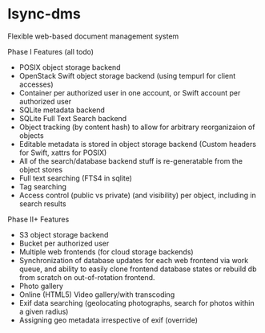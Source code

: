 # lsync-dms
Flexible web-based document management system

Phase I Features (all todo)
* POSIX object storage backend
* OpenStack Swift object storage backend (using tempurl for client accesses)
 * Container per authorized user in one account, or Swift account per authorized user
* SQLite metadata backend
* SQLite Full Text Search backend
* Object tracking (by content hash) to allow for arbitrary reorganizaion of objects
* Editable metadata is stored in object storage backend (Custom headers for Swift, xattrs for POSIX)
* All of the search/database backend stuff is re-generatable from the object stores
* Full text searching (FTS4 in sqlite)
* Tag searching
* Access control (public vs private) (and visibility) per object, including in search results

Phase II+ Features
* S3 object storage backend
 * Bucket per authorized user
* Multiple web frontends (for cloud storage backends)
* Synchronization of database updates for each web frontend via work queue, and ability to easily clone frontend database states or rebuild db from scratch on out-of-rotation frontend.
* Photo gallery
* Online (HTML5) Video gallery/with transcoding
* Exif data searching (geolocating photographs, search for photos within a given radius)
* Assigning geo metadata irrespective of exif (override)

